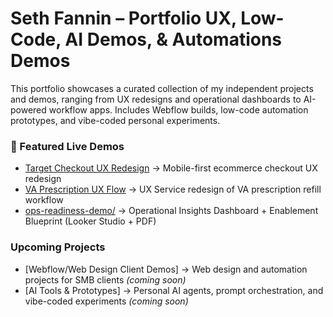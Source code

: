 # Seth Fannin – Portfolio  UX, Low-Code, AI Demos, & Automations Demos

This portfolio showcases a curated collection of my independent projects and demos, ranging from UX redesigns and operational dashboards to AI-powered workflow apps. Includes Webflow builds, low-code automation prototypes, and vibe-coded personal experiments.


### 🔗 Featured Live Demos
- [Target Checkout UX Redesign](https://target-mobile-checkout-ux-demo.netlify.app) → Mobile-first ecommerce checkout UX redesign  
- [VA Prescription UX Flow](https://va-ux-demo.netlify.app) →  UX Service redesign of VA prescription refill workflow
- [ops-readiness-demo/](./ops-readiness-demo) → Operational Insights Dashboard + Enablement Blueprint (Looker Studio + PDF)


### Upcoming Projects  

- [Webflow/Web Design Client Demos] → Web design and automation projects for SMB clients *(coming soon)*  
- [AI Tools & Prototypes] → Personal AI agents, prompt orchestration, and vibe-coded experiments *(coming soon)*  
